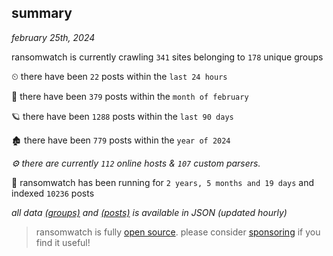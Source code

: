 
## summary
_february 25th, 2024_

ransomwatch is currently crawling `341` sites belonging to `178` unique groups

⏲ there have been `22` posts within the `last 24 hours`

🦈 there have been `379` posts within the `month of february`

🪐 there have been `1288` posts within the `last 90 days`

🏚 there have been `779` posts within the `year of 2024`

_⚙️ there are currently `112` online hosts & `107` custom parsers._

🦕 ransomwatch has been running for `2 years, 5 months and 19 days` and indexed `10236` posts

_all data  [(groups)](http://ransomwhat.telemetry.ltd/groups) and [(posts)](http://ransomwhat.telemetry.ltd/posts) is available in JSON (updated hourly)_

> ransomwatch is fully [open source](https://github.com/joshhighet/ransomwatch#ransomwatch--). please consider [sponsoring](https://github.com/sponsors/joshhighet) if you find it useful!
